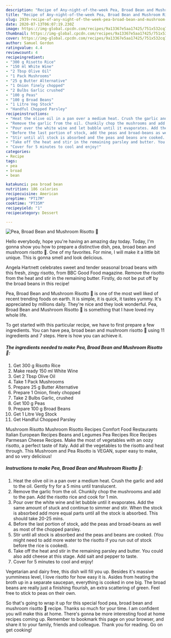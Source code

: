 ```yaml
---
description: "Recipe of Any-night-of-the-week Pea, Broad Bean and Mushroom Risotto 🍚"
title: "Recipe of Any-night-of-the-week Pea, Broad Bean and Mushroom Risotto 🍚"
slug: 2939-recipe-of-any-night-of-the-week-pea-broad-bean-and-mushroom-risotto
date: 2020-07-13T06:07:19.230Z
image: https://img-global.cpcdn.com/recipes/9a13367e5aa17425/751x532cq70/pea-broad-bean-and-mushroom-risotto-🍚-recipe-main-photo.jpg
thumbnail: https://img-global.cpcdn.com/recipes/9a13367e5aa17425/751x532cq70/pea-broad-bean-and-mushroom-risotto-🍚-recipe-main-photo.jpg
cover: https://img-global.cpcdn.com/recipes/9a13367e5aa17425/751x532cq70/pea-broad-bean-and-mushroom-risotto-🍚-recipe-main-photo.jpg
author: Samuel Gordon
ratingvalue: 4.4
reviewcount: 4
recipeingredient:
- "300 g Risotto Rice"
- "150 ml White Wine"
- "2 Tbsp Olive Oil"
- "1 Pack Mushrooms"
- "25 g Butter Alternative"
- "1 Onion finely chopped"
- "2 Bulbs Garlic crushed"
- "100 g Peas"
- "100 g Broad Beans"
- "1 Litre Veg Stock"
- "Handful Chopped Parsley"
recipeinstructions:
- "Heat the olive oil in a pan over a medium heat. Crush the garlic and add to the oil. Gently fry for a 5 mins until translucent."
- "Remove the garlic from the oil. Chunkily chop the mushrooms and add to the pan. Add the risotto rice and cook for 1 min."
- "Pour over the white wine and let bubble until it evaporates. Add the same amount of stuck and continue to simmer and stir. When the stock is absorbed add more equal parts until all the stock is absorbed. This should take 20-25 mins."
- "Before the last portion of stock, add the peas and broad-beans as well as most of the chopped parsley."
- "Stir until all stock is absorbed and the peas and beans are cooked. (You might need to add more water to the risotto if you run out of stock before the rice is cooked)."
- "Take off the heat and stir in the remaining parsley and butter. You could also add cheese at this stage. Add salt and pepper to taste."
- "Cover for 5 minutes to cool and enjoy!"
categories:
- Recipe
tags:
- pea
- broad
- bean

katakunci: pea broad bean 
nutrition: 186 calories
recipecuisine: American
preptime: "PT17M"
cooktime: "PT35M"
recipeyield: "1"
recipecategory: Dessert

---
```



![Pea, Broad Bean and Mushroom Risotto 🍚](https://img-global.cpcdn.com/recipes/9a13367e5aa17425/751x532cq70/pea-broad-bean-and-mushroom-risotto-🍚-recipe-main-photo.jpg)

Hello everybody, hope you're having an amazing day today. Today, I'm gonna show you how to prepare a distinctive dish, pea, broad bean and mushroom risotto 🍚. One of my favorites. For mine, I will make it a little bit unique. This is gonna smell and look delicious.

Angela Hartnett celebrates sweet and tender seasonal broad beans with this fresh, zingy risotto, from BBC Good Food magazine. Remove the risotto from the heat and stir in the remaining butter. Firstly, do not be put off by the broad beans in this recipe!

Pea, Broad Bean and Mushroom Risotto 🍚 is one of the most well liked of recent trending foods on earth. It is simple, it is quick, it tastes yummy. It's appreciated by millions daily. They're nice and they look wonderful. Pea, Broad Bean and Mushroom Risotto 🍚 is something that I have loved my whole life.


To get started with this particular recipe, we have to first prepare a few ingredients. You can have pea, broad bean and mushroom risotto 🍚 using 11 ingredients and 7 steps. Here is how you can achieve it.

<!--inarticleads1-->

##### The ingredients needed to make Pea, Broad Bean and Mushroom Risotto 🍚:

1. Get 300 g Risotto Rice
1. Make ready 150 ml White Wine
1. Get 2 Tbsp Olive Oil
1. Take 1 Pack Mushrooms
1. Prepare 25 g Butter Alternative
1. Prepare 1 Onion, finely chopped
1. Take 2 Bulbs Garlic, crushed
1. Get 100 g Peas
1. Prepare 100 g Broad Beans
1. Get 1 Litre Veg Stock
1. Get Handful Chopped Parsley


Mushroom Risotto Mushroom Risotto Recipes Comfort Food Restaurants Italian European Recipes Beans and Legumes Pea Recipes Rice Recipes Parmesan Cheese Recipes. Make the most of vegetables with an oozy risotto, a perfect taste of Italy. Add all the vegetables to the risotto and heat through. This Mushroom and Pea Risotto is VEGAN, super easy to make, and so very delicious! 

<!--inarticleads2-->

##### Instructions to make Pea, Broad Bean and Mushroom Risotto 🍚:

1. Heat the olive oil in a pan over a medium heat. Crush the garlic and add to the oil. Gently fry for a 5 mins until translucent.
1. Remove the garlic from the oil. Chunkily chop the mushrooms and add to the pan. Add the risotto rice and cook for 1 min.
1. Pour over the white wine and let bubble until it evaporates. Add the same amount of stuck and continue to simmer and stir. When the stock is absorbed add more equal parts until all the stock is absorbed. This should take 20-25 mins.
1. Before the last portion of stock, add the peas and broad-beans as well as most of the chopped parsley.
1. Stir until all stock is absorbed and the peas and beans are cooked. (You might need to add more water to the risotto if you run out of stock before the rice is cooked).
1. Take off the heat and stir in the remaining parsley and butter. You could also add cheese at this stage. Add salt and pepper to taste.
1. Cover for 5 minutes to cool and enjoy!


Vegetarian and dairy free, this dish will fill you up. Besides it&#39;s massive yumminess level, I love risotto for how easy it is. Asides from heating the broth up in a separate saucepan, everything is cooked in one big. The broad beans are really just a finishing flourish, an extra scattering of green. Feel free to stick to peas on their own. 

So that's going to wrap it up for this special food pea, broad bean and mushroom risotto 🍚 recipe. Thanks so much for your time. I am confident you will make this at home. There's gonna be more interesting food at home recipes coming up. Remember to bookmark this page on your browser, and share it to your family, friends and colleague. Thank you for reading. Go on get cooking!
